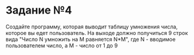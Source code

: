 # Задание №4
Создайте программу, которая выводит таблицу умножения числа, которое вы едет пользователь. На выходе должно получиться 9 строк вида "Число N умножить на M равняется N*M", где N - вводимое пользователем число, а M - число от 1 до 9
